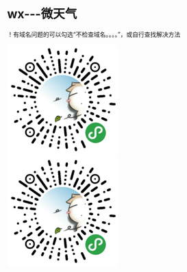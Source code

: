 # wx---微天气

！有域名问题的可以勾选“不检查域名。。。。”，或自行查找解决方法

![Image text](https://github.com/yoona-lin/wx---/blob/master/微信小程序-微天气.jpg)
![Image text](https://github.com/yoona-lin/wx---/blob/master/%E5%BE%AE%E4%BF%A1%E5%B0%8F%E7%A8%8B%E5%BA%8F-%E5%BE%AE%E5%A4%A9%E6%B0%94.jpg)
